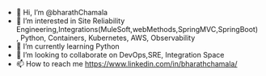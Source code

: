 - 👋 Hi, I’m @bharathChamala
- 👀 I’m interested in Site Reliability Engineering,Integrations(MuleSoft,webMethods,SpringMVC,SpringBoot), Python, Containers, Kubernetes, AWS, Observability
- 🌱 I’m currently learning Python
- 💞️ I’m looking to collaborate on DevOps,SRE, Integration Space
- 📫 How to reach me https://www.linkedin.com/in/bharathchamala/

<!---
bharathChamala/bharathChamala is a ✨ special ✨ repository because its `README.md` (this file) appears on your GitHub profile.
You can click the Preview link to take a look at your changes.
--->
